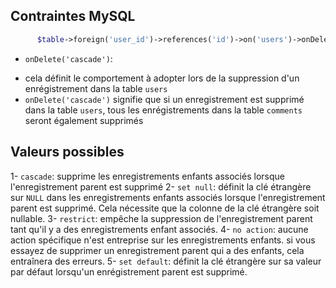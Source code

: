 ## Contraintes MySQL

```php
      $table->foreign('user_id')->references('id')->on('users')->onDelete('cascade');

```

-   `onDelete('cascade')`:

*   cela définit le comportement à adopter lors de la suppression d'un enrégistrement dans la table `users`
*   `onDelete('cascade')` signifie que si un enregistrement est supprimé dans la table `users`, tous les enrégistrements dans la table `comments` seront également supprimés

## Valeurs possibles

1- `cascade`: supprime les enregistrements enfants associés lorsque l'enregistrement parent est supprimé
2- `set null`: définit la clé étrangère sur `NULL` dans les enregistrements enfants associés lorsque l'enregistrement parent est supprimé. Cela nécessite que la colonne de la clé étrangère soit nullable.
3- `restrict`: empêche la suppression de l'enregistrement parent tant qu'il y a des enregistrements enfant associés.
4- `no action`: aucune action spécifique n'est entreprise sur les enregistrements enfants. si vous essayez de supprimer un enregistrement parent qui a des enfants, cela entraînera des erreurs.
5- `set default`: définit la clé étrangère sur sa valeur par défaut lorsqu'un enrégistrement parent est supprimé.
